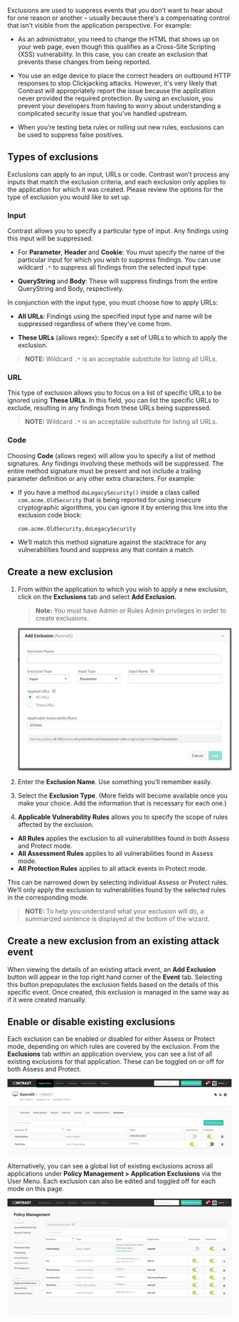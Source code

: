 <!--
title: "Application Exclusions"
description: "Overview of application exclusions in TeamServer"
tags: "application exclusions suppress events"
-->

Exclusions are used to suppress events that you don't want to hear about for one reason or another – usually because there's a compensating control that isn't visible from the application perspective. For example:

* As an administrator, you need to change the HTML that shows up on your web page, even though this qualifies as a Cross-Site Scripting (XSS) vulnerability. In this case, you can create an exclusion that prevents these changes from being reported.

* You use an edge device to place the correct headers on outbound HTTP responses to stop Clickjacking attacks. However, it's very likely that Contrast will appropriately report the issue because the application never provided the required protection. By using an exclusion, you prevent your developers from having to worry about understanding a complicated security issue that you've handled upstream. 

* When you’re testing beta rules or rolling out new rules, exclusions can be used to suppress false positives.

## Types of exclusions 

Exclusions can apply to an input, URLs or code. Contrast won’t process any inputs that match the exclusion criteria, and each exclusion only applies to the application for which it was created. Please review the options for the type of exclusion you would like to set up. 

### Input 

Contrast allows you to specify a particular type of input. Any findings using this input will be suppressed.

* For **Parameter**, **Header** and **Cookie**: You must specify the name of the particular input for which you wish to suppress findings. You can use wildcard ```.*``` to suppress all findings from the selected input type.

* **QueryString** and **Body**: These will suppress findings from the entire QueryString and Body, respectively.

In conjunction with the input type, you must choose how to apply URLs:

* **All URLs**: Findings using the specified input type and name will be suppressed regardless of where they’ve come from.

* **These URLs** (allows regex): Specify a set of URLs to which to apply the exclusion. 

>**NOTE:** Wildcard ```.*``` is an acceptable substitute for listing all URLs.


### URL

This type of exclusion allows you to focus on a list of specific URLs to be ignored using **These URLs**. In this field, you can list the specific URLs to exclude, resulting in any findings from these URLs being suppressed. 

>**NOTE:** Wildcard ```.*``` is an acceptable substitute for listing all URLs.


### Code

Choosing **Code** (allows regex) will allow you to specify a list of method signatures. Any findings involving these methods will be suppressed. The entire method signature must be present and not include a trailing parameter definition or any other extra characters. For example: 

* If you have a method ```doLegacySecurity()``` inside a class called ```com.acme.OldSecurity``` that is being reported for using insecure cryptographic algorithms, you can ignore it by entering this line into the exclusion code block:

      com.acme.OldSecurity.doLegacySecurity

* We’ll match this method signature against the stacktrace for any vulnerabilities found and suppress any that contain a match.

## Create a new exclusion

1. From within the application to which you wish to apply a new exclusion, click on the **Exclusions** tab and select **Add Exclusion**. 

   >**Note:** You must have Admin or Rules Admin privileges in order to create exclusions.

   <a href="assets/images/ExclusionsAdd.png" rel="lightbox" title="Adding A New Exclusion"><img class="thumbnail" src="assets/images/ExclusionsAdd.png"/></a>

2. Enter the **Exclusion Name**. Use something you’ll remember easily.
3.	Select the **Exclusion Type**. (More fields will become available once you make your choice. Add the information that is necessary for each one.) 
4.	**Applicable Vulnerability Rules** allows you to specify the scope of rules affected by the exclusion.

 * **All Rules** applies the exclusion to all vulnerabilities found in both Assess and Protect mode. 
 * **All Assessment Rules** applies to all vulnerabilities found in Assess mode.
 * **All Protection Rules** applies to all attack events in Protect mode.

This can be narrowed down by selecting individual Assess or Protect rules. We’ll only apply the exclusion to vulnerabilities found by the selected rules in the corresponding mode.

>**NOTE:** To help you understand what your exclusion will do, a summarized sentence is displayed at the bottom of the wizard.


## Create a new exclusion from an existing attack event

When viewing the details of an existing attack event, an **Add Exclusion** button will appear in the top right hand corner of the **Event** tab. Selecting this button prepopulates the exclusion fields based on the details of this specific event. Once created, this exclusion is managed in the same way as if it were created manually.

## Enable or disable existing exclusions

Each exclusion can be enabled or disabled for either Assess or Protect mode, depending on which rules are covered by the exclusion. From the **Exclusions** tab within an application overview, you can see a list of all existing exclusions for that application. These can be toggled on or off for both Assess and Protect. 

<a href="assets/images/ExclusionsEnableDisable.png" rel="lightbox" title="Enabling/Disabling Exclusions "><img class="thumbnail" src="assets/images/ExclusionsEnableDisable.png"/></a>

Alternatively, you can see a global list of existing exclusions across all applications under **Policy Management > Application Exclusions** via the User Menu. Each exclusion can also be edited and toggled off for each mode on this page. 

<a href="assets/images/ExclusionsPolicyManagement.png" rel="lightbox" title="Exclusions in Policy Management"><img class="thumbnail" src="assets/images/ExclusionsPolicyManagement.png"/></a>


